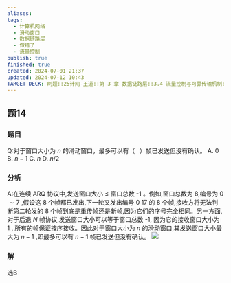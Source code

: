 ```yaml
---
aliases: 
tags:
  - 计算机网络
  - 滑动窗口
  - 数据链路层
  - 做错了
  - 流量控制
publish: true
finished: true
created: 2024-07-01 21:37
updated: 2024-07-12 10:43
TARGET DECK: 刷题::25计网-王道::第 3 章 数据链路层::3.4 流量控制与可靠传输机制::题14
---
```


## 题14
### 题目
Q:对于窗口大小为 $n$ 的滑动窗口，最多可以有（ $\;$ ）帧已发送但没有确认。
A. 0 B. $n - 1$ C. $n$ D. $n/2$
### 分析
A:在连续 $\mathrm{{ARQ}}$ 协议中,发送窗口大小 $\leq$ 窗口总数 -1 。例如,窗口总数为 8,编号为 0 $\sim  7$ ,假设这 8 个帧都已发出,下一轮又发出编号 0 17 的 8 个帧,接收方将无法判断第二轮发的 8 个帧到底是重传帧还是新帧,因为它们的序号完全相同。另一方面,对于后退 $N$ 帧协议,发送窗口大小可以等于窗口总数 -1, 因为它的接收窗口大小为 1 , 所有的帧保证按序接收。因此对于窗口大小为 $n$ 的滑动窗口,其发送窗口大小最大为 $n - 1$ ,即最多可以有 $n - 1$ 帧已发送但没有确认。
![](https://img.hwenyi.tech/202407121043846.webp)
### 解
选B
